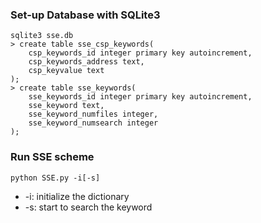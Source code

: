 ### Set-up Database with SQLite3
```
sqlite3 sse.db
> create table sse_csp_keywords(
    csp_keywords_id integer primary key autoincrement,
    csp_keywords_address text,
    csp_keyvalue text
);
> create table sse_keywords(
    sse_keywords_id integer primary key autoincrement,
    sse_keyword text,
    sse_keyword_numfiles integer,
    sse_keyword_numsearch integer
);
```

### Run SSE scheme
```
python SSE.py -i[-s]
```

* -i: initialize the dictionary
* -s: start to search the keyword